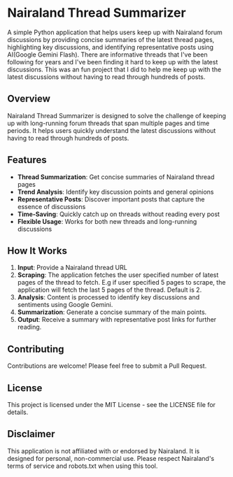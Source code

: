 # Nairaland Thread Summarizer

A simple Python application that helps users keep up with Nairaland forum discussions by providing concise summaries of the latest thread pages, highlighting key discussions, and identifying representative posts using AI(Google Gemini Flash). There are informative threads that I've been following for years and I've been finding it hard to keep up with the latest discussions. This was an fun project that I did to help me keep up with the latest discussions without having to read through hundreds of posts.

## Overview

Nairaland Thread Summarizer is designed to solve the challenge of keeping up with long-running forum threads that span multiple pages and time periods. It helps users quickly understand the latest discussions without having to read through hundreds of posts.

## Features

- **Thread Summarization**: Get concise summaries of Nairaland thread pages
- **Trend Analysis**: Identify key discussion points and general opinions
- **Representative Posts**: Discover important posts that capture the essence of discussions
- **Time-Saving**: Quickly catch up on threads without reading every post
- **Flexible Usage**: Works for both new threads and long-running discussions

## How It Works

1. **Input**: Provide a Nairaland thread URL
2. **Scraping**: The application fetches the user specified number of latest pages of the thread to fetch. E.g if user specified 5 pages to scrape, the application will fetch the last 5 pages of the thread. Default is 2.
3. **Analysis**: Content is processed to identify key discussions and sentiments using Google Gemini.
4. **Summarization**: Generate a concise summary of the main points.
5. **Output**: Receive a summary with representative post links for further reading.


## Contributing

Contributions are welcome! Please feel free to submit a Pull Request.

## License

This project is licensed under the MIT License - see the LICENSE file for details.

## Disclaimer

This application is not affiliated with or endorsed by Nairaland. It is designed for personal, non-commercial use. Please respect Nairaland's terms of service and robots.txt when using this tool.
